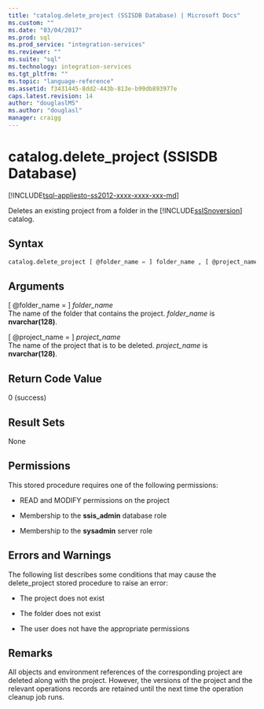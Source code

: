 ```yaml
---
title: "catalog.delete_project (SSISDB Database) | Microsoft Docs"
ms.custom: ""
ms.date: "03/04/2017"
ms.prod: sql
ms.prod_service: "integration-services"
ms.reviewer: ""
ms.suite: "sql"
ms.technology: integration-services
ms.tgt_pltfrm: ""
ms.topic: "language-reference"
ms.assetid: f3431445-8dd2-443b-813e-b99db893977e
caps.latest.revision: 14
author: "douglaslMS"
ms.author: "douglasl"
manager: craigg
---
```

# catalog.delete_project (SSISDB Database)
[!INCLUDE[tsql-appliesto-ss2012-xxxx-xxxx-xxx-md](../../includes/tsql-appliesto-ss2012-xxxx-xxxx-xxx-md.md)]

  Deletes an existing project from a folder in the [!INCLUDE[ssISnoversion](../../includes/ssisnoversion-md.md)] catalog.  
  
## Syntax  
  
```sql  
catalog.delete_project [ @folder_name = ] folder_name , [ @project_name = ] project_name  
```  
  
## Arguments  
 [ @folder_name = ] *folder_name*  
 The name of the folder that contains the project. *folder_name* is **nvarchar(128)**.  
  
 [ @project_name = ] *project_name*  
 The name of the project that is to be deleted. *project_name* is **nvarchar(128)**.  
  
## Return Code Value  
 0 (success)  
  
## Result Sets  
 None  
  
## Permissions  
 This stored procedure requires one of the following permissions:  
  
-   READ and MODIFY permissions on the project  
  
-   Membership to the **ssis_admin** database role  
  
-   Membership to the **sysadmin** server role  
  
## Errors and Warnings  
 The following list describes some conditions that may cause the delete_project stored procedure to raise an error:  
  
-   The project does not exist  
  
-   The folder does not exist  
  
-   The user does not have the appropriate permissions  
  
## Remarks  
 All objects and environment references of the corresponding project are deleted along with the project. However, the versions of the project and the relevant operations records are retained until the next time the operation cleanup job runs.  
  
  
